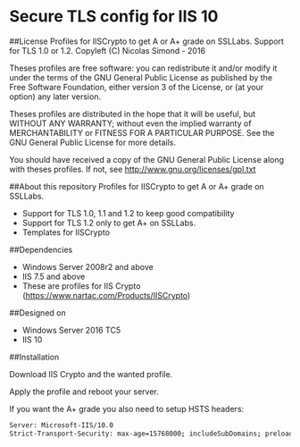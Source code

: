 Secure TLS config for IIS 10
============================

##License
Profiles for IISCrypto to get A or A+ grade on SSLLabs. Support for TLS 1.0 or 1.2.
Copyleft (C) Nicolas Simond - 2016

Theses profiles are free software: you can redistribute it and/or modify
it under the terms of the GNU General Public License as published by
the Free Software Foundation, either version 3 of the License, or
(at your option) any later version.

Theses profiles are distributed in the hope that it will be useful,
but WITHOUT ANY WARRANTY; without even the implied warranty of
MERCHANTABILITY or FITNESS FOR A PARTICULAR PURPOSE.  See the
GNU General Public License for more details.

You should have received a copy of the GNU General Public License
along with theses profiles.  If not, see <http://www.gnu.org/licenses/gpl.txt>

##About this repository
Profiles for IISCrypto to get A or A+ grade on SSLLabs.

- Support for TLS 1.0, 1.1 and 1.2 to keep good compatibility
- Support for TLS 1.2 only to get A+ on SSLLabs.
- Templates for IISCrypto

##Dependencies
- Windows Server 2008r2 and above
- IIS 7.5  and above
- These are profiles for IIS Crypto (https://www.nartac.com/Products/IISCrypto)

##Designed on 

- Windows Server 2016 TC5
- IIS 10

##Installation

Download IIS Crypto and the wanted profile.

Apply the profile and reboot your server.

If you want the A+ grade you also need to setup HSTS headers:

```bash
Server: Microsoft-IIS/10.0
Strict-Transport-Security: max-age=15768000; includeSubDomains; preload
```
